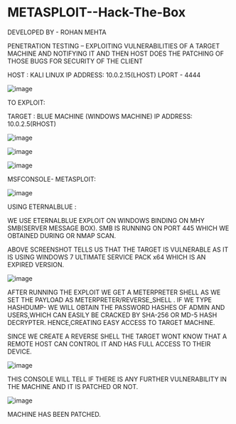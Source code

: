 # METASPLOIT--Hack-The-Box

DEVELOPED BY - ROHAN MEHTA


PENETRATION TESTING – EXPLOITING VULNERABILITIES OF A TARGET MACHINE AND NOTIFYING IT AND THEN HOST DOES THE PATCHING OF THOSE BUGS FOR SECURITY OF THE CLIENT  

HOST : KALI LINUX 
IP ADDRESS: 10.0.2.15(LHOST) 
LPORT - 4444 

 ![image](https://user-images.githubusercontent.com/62021583/187677270-538c54e8-df2b-4979-8e24-85a345c625d9.png)

 
   
TO EXPLOIT: 
 
TARGET : BLUE MACHINE 
(WINDOWS MACHINE) 
IP ADDRESS: 10.0.2.5(RHOST) 
 
 ![image](https://user-images.githubusercontent.com/62021583/187677640-0d36b1fd-e4ae-4bcb-b6b6-853695996b57.png)

![image](https://user-images.githubusercontent.com/62021583/187677727-eaf0f62f-5580-49d8-8815-0e9924ac60bf.png)

![image](https://user-images.githubusercontent.com/62021583/187677768-1674d4e8-efe6-4723-a5ce-6236b4876039.png)

  
MSFCONSOLE- METASPLOIT: 
  
![image](https://user-images.githubusercontent.com/62021583/187677887-48579da9-5e33-4839-b3fd-47bc0e1865e4.png)

USING ETERNALBLUE : 
 
WE USE ETERNALBLUE EXPLOIT ON WINDOWS BINDING ON MHY SMB(SERVER MESSAGE BOX). 
SMB IS RUNNING ON PORT 445 WHICH WE OBTAINED DURING OR NMAP SCAN. 



ABOVE SCREENSHOT TELLS US THAT THE TARGET IS VULNERABLE AS IT IS USING WINDOWS 7 ULTIMATE SERVICE PACK x64 WHICH IS AN EXPIRED VERSION. 
 
![image](https://user-images.githubusercontent.com/62021583/187678835-5846abbc-51f9-4a51-865b-ccb34da331a5.png)


 
AFTER RUNNING THE EXPLOIT WE GET A METERPRETER SHELL AS WE SET THE PAYLOAD AS METERPRETER/REVERSE_SHELL  . 
IF WE TYPE HASHDUMP- WE WILL OBTAIN THE PASSWORD HASHES OF ADMIN AND USERS,WHICH CAN EASILY BE CRACKED BY SHA-256 OR MD-5 HASH DECRYPTER. 
HENCE,CREATING EASY ACCESS TO TARGET MACHINE. 

SINCE WE CREATE A REVERSE SHELL THE TARGET WONT KNOW THAT A REMOTE HOST CAN CONTROL IT AND HAS FULL ACCESS TO THEIR DEVICE. 





![image](https://user-images.githubusercontent.com/62021583/187678859-e0996d35-7603-434a-afbf-ff7f0002347c.png)

 
THIS CONSOLE WILL TELL IF THERE IS ANY FURTHER VULNERABILITY IN THE MACHINE AND IT IS PATCHED OR NOT. 
 

 
 ![image](https://user-images.githubusercontent.com/62021583/187678892-5e590316-34f3-4307-9248-9e5a7b45075d.png)

MACHINE HAS BEEN PATCHED. 
  
